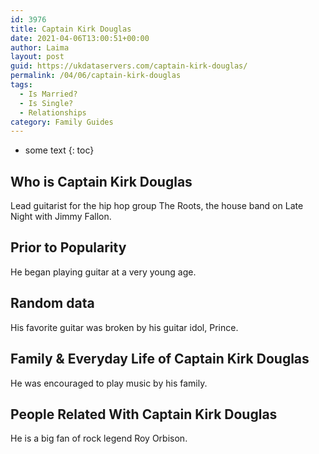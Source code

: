 ```yaml
---
id: 3976
title: Captain Kirk Douglas
date: 2021-04-06T13:00:51+00:00
author: Laima
layout: post
guid: https://ukdataservers.com/captain-kirk-douglas/
permalink: /04/06/captain-kirk-douglas
tags:
  - Is Married?
  - Is Single?
  - Relationships
category: Family Guides
---
```


* some text
{: toc}


## Who is Captain Kirk Douglas
                  
                  
                  
Lead guitarist for the hip hop group The Roots, the house band on Late Night with Jimmy Fallon.
                  
              
            
              
            
                
                
                
## Prior to Popularity
                  
                  
                  
He began playing guitar at a very young age.
                  
              
            
              
            
                
                
                
## Random data
                  
                  
                  
His favorite guitar was broken by his guitar idol, Prince.
                  
              
            
              
            
                
                
                
## Family & Everyday Life of Captain Kirk Douglas
                  
                  
                  
He was encouraged to play music by his family.
                  
              
            
              
            
                
                
                
## People Related With Captain Kirk Douglas
                  
                  
                  
He is a big fan of rock legend Roy Orbison.
                  
              
            
              
            
                
              
            
              
              
            
            
              
            
          
          
          